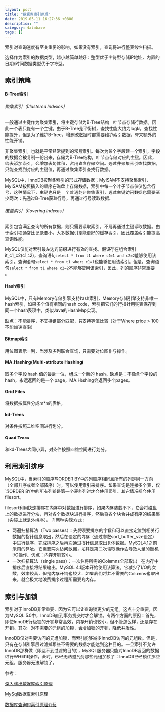 ```yaml
---
layout: post
title: "数据库索引原理"
date: 2019-05-11 16:27:36 +0800
description: ""
category: database
tags: []
---
```


索引对查询速度有至关重要的影响，如果没有索引，查询将进行整表线性扫描。

选择作为索引的数据类型，越小越简单越好：整型优于字符型存储IP地址，内置的日期/时间数据类型优于字符型。

## 索引策略

#### B-Tree索引

###### 聚集索引（Clustered Indexes）

一般通过主键作为聚集索引，将主键存储为B-Tree结构，叶节点存储行数据。因此一个表只能有一个主键。由于B-Tree是平衡树，查找性能大约为logN。查找性能提升，但是为了维护B-Tree，增删改数据时都需要维护索引数据，带来额外的性能开销。

非聚集索引，也就是平常经常提到的常规索引。每次为某个字段建一个索引，字段的数据会被复制一份出来，存储为B-Tree结构，叶节点存储对应的主键。因此，给表添加索引，会增加表的体积，占用磁盘存储空间。通过非聚集索引查找数据，只能查找到对应的主键值，再通过聚集索引查找行数据。 

MySQL中，InnoDB按聚集索引的形式存储数据；MyISAM不支持聚集索引，MyISAM按照插入的顺序在磁盘上存储数据，索引中每一个叶子节点仅仅包含行号，这种情况下，主键也只是一个普通的非聚集索引，通过主键访问数据也需要至少两次：先通过B-Tree获取行号，再通过行号读取数据。

###### 覆盖索引（Covering Indexes）

索引包含满足查询的所有数据，则只需要读取索引，不用再通过主键读取数据。由于索引项通常比记录要小，大多数据引擎能更好的缓存索引，因此覆盖索引能提高查询性能。

MySQL仅能对索引最左边的前缀进行有效的查找。假设存在组合索引it_c1_c2(c1,c2)，查询语句`select * from t1 where c1=1 and c2=2`能够使用该索引。查询语句`select * from t1 where c1=1`也能够使用该索引。但是，查询语句`select * from t1 where c2=2`不能够使用该索引，因此，列的顺序非常重要 。 

#### Hash索引

MySQL中，只有Memory存储引擎支持hash索引，Memory存储引擎支持非唯一hash索引，如果多个值有相同的hash code，索引把它们的行指针用链表保存到同一个hash表项中，类似Java的HashMap实现。

缺点：不能排序，不支持键部分匹配，只支持等值比较（对于Where price > 100不能加速查询）

#### Bitmap索引

用位图表示一列，当涉及多列联合查询，只需要对位图作与操作。

#### MA.Hashing(Multi-attribute Hashing)

取多个字段 hash 值的最后一位，组成一个新的 hash。缺点是：不像单个字段的 hash，永远返回的是一个 page，MA.Hashing会返回多个pages。

#### Grid Files

将数据按属性分成m*n的表格。

#### kd-Trees

对条件按照二维空间进行划分。

#### Quad Trees

和kd-Trees大同小异，对条件按照四维空间进行划分。

## 利用索引排序

MySQL中，当索引的顺序与ORDER BY中的列顺序相同且所有的列是同一方向（全部升序或者全部降序）时，可以使用索引来排序。如果查询是连接多个表，仅当ORDER BY中的所有列都是第一个表的列时才会使用索引。其它情况都会使用filesort。

filesort利用快速排序在内存中对数据进行排序，如果内存装载不下，它会将磁盘上的数据进行分块，再对各个数据块进行排序，然后将各个块合并成有序的结果集（实际上就是外排序）。 有两种实现方式：

- 两遍扫描算法（Two passes）：先将须要排序的字段和可以直接定位到相关行数据的指针信息取出，然后在设定的内存（通过参数sort_buffer_size设定）中进行排序，完成排序之后再次通过指针信息取出具体数据。MySQL4.1之前采用的算法，它需要两次访问数据，尤其是第二次读取操作会导致大量的随机I/O操作。优点：内存开销较小。 
- 一次扫描算法（single pass）：一次性将所需的Columns全部取出，在内存中排序后直接将结果输出。MySQL 4.1版本开始使用该算法。它减少了I/O的次数，效率较高，但是内存开销也较大。如果我们将并不需要的Columns也取出来，就会极大地浪费排序过程所需要的内存。

##  索引与加锁

索引对于InnoDB非常重要，因为它可以让查询锁更少的元组。这点十分重要，因为MySQL 5.0中，InnoDB直到事务提交时才会解锁。有两个方面的原因：首先，即使InnoDB行级锁的开销非常高效，内存开销也较小，但不管怎么样，还是存在开销。其次，对不需要的元组的加锁，会增加锁的开销，降低并发性。

InnoDB仅对需要访问的元组加锁，而索引能够减少InnoDB访问的元组数。但是，只有在存储引擎层过滤掉那些不需要的数据才能达到这种目的。一旦索引不允许InnoDB那样做（即达不到过滤的目的），MySQL服务器只能对InnoDB返回的数据进行WHERE操作，此时，已经无法避免对那些元组加锁了：InnoDB已经锁住那些元组，服务器无法解锁了。

参考：

[深入浅出数据库索引原理](https://www.cnblogs.com/aspwebchh/p/6652855.html)

[MySql数据库索引原理](https://www.cnblogs.com/weizhixiang/p/5914120.html)

[数据库查询的索引原理介绍](https://changchen.me/blog/20180908/db-index/)